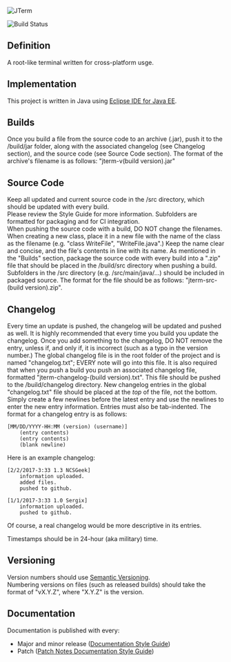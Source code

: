 ![JTerm](https://sergix.github.io/img/jterm.png)

![Build Status](https://travis-ci.org/Sergix/JTerm.svg?branch=master)

## Definition
A root-like terminal written for cross-platform usge.

## Implementation
This project is written in Java using [Eclipse IDE for Java EE](http://www.eclipse.org/downloads/packages/eclipse-ide-java-ee-developers/neon3).

## Builds
Once you build a file from the source code to an archive (.jar), push it to the /build/jar folder, along with the associated changelog (see Changelog section), and the source code (see Source Code section).
The format of the archive's filename is as follows: "jterm-v(build version).jar"

## Source Code
Keep all updated and current source code in the /src directory, which should be updated with every build.  
Please review the Style Guide for more information.
Subfolders are formatted for packaging and for CI integration.  
When pushing the source code with a build, DO NOT change the filenames. When creating a new class, place it in a new file with the name of the class as the filename (e.g. "class WriteFile", "WriteFile.java".) Keep the name clear and concise, and the file's contents in line with its name.
As mentioned in the "Builds" section, package the source code with every build into a ".zip" file that should be placed in the /build/src directory when pushing a build. Subfolders in the /src directory (e.g. /src/main/java/...) should be included in packaged source.
The format for the file should be as follows: "jterm-src-(build version).zip".

## Changelog
Every time an update is pushed, the changelog will be updated and pushed as well.
It is highly recommended that every time you build you update the changelog. Once you add something to the changelog, DO NOT remove the entry, unless if, and only if, it is incorrect (such as a typo in the version number.)
The global changelog file is in the root folder of the project and is named "changelog.txt"; EVERY note will go into this file. It is also required that when you push a build you push an associated changelog file, formatted "jterm-changelog-(build version).txt". This file should be pushed to the /build/changelog directory.
New changelog entries in the global "changelog.txt" file should be placed at the _top_ of the file, not the bottom. Simply create a few newlines before the latest entry and use the newlines to enter the new entry information. Entries must also be tab-indented.
The format for a changelog entry is as follows:
```
[MM/DD/YYYY-HH:MM (version) (username)]   
	(entry contents)   
	(entry contents)  
	(blank newline)  
```
Here is an example changelog:  
```
[2/2/2017-3:33 1.3 NCSGeek]     
	information uploaded.   
	added files.   
	pushed to github.   

[1/1/2017-3:33 1.0 Sergix]     
	information uploaded.  
	pushed to github.  

```
Of course, a real changelog would be more descriptive in its entries.

Timestamps should be in 24-hour (aka military) time.

## Versioning
Version numbers should use [Semantic Versioning](https://github.com/mojombo/semver/blob/master/semver.md).  
Numbering versions on files (such as released builds) should take the format of "vX.Y.Z", where "X.Y.Z" is the version.

## Documentation
Documentation is published with every:
- Major and minor release ([Documentation Style Guide](https://github.com/Sergix/JTerm/blob/master/docs/DocStyleGuide.md))
- Patch ([Patch Notes Documentation Style Guide](https://github.com/Sergix/JTerm/blob/master/docs/PatchDocStyleGuide.md))

